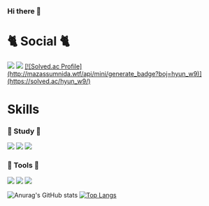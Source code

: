 ### Hi there 👋

<!--
**yehang218/yehang218** is a ✨ _special_ ✨ repository because its `README.md` (this file) appears on your GitHub profile.

Here are some ideas to get you started:

- 🔭 I’m currently working on ...
- 🌱 I’m currently learning ...
- 👯 I’m looking to collaborate on ...
- 🤔 I’m looking for help with ...
- 💬 Ask me about ...
- 📫 How to reach me: ...
- 😄 Pronouns: ...
- ⚡ Fun fact: ...
-->
# 🐈 Social 🐈
<img src="https://img.shields.io/badge/GitHub-181717?style=flat-square&logo=GitHub&logoColor=white"/>
<a href="https://woonyang-story.tistory.com/"><img src="https://img.shields.io/badge/Tistory-0E1128?style=flat-square&logo=Tistory&logoColor=white"/></a>
<a href = "https://solved.ac/profile/hyun_w9">[![Solved.ac Profile](http://mazassumnida.wtf/api/mini/generate_badge?boj=hyun_w9)](https://solved.ac/hyun_w9/)</a>

# Skills
### 📕 Study 📕
<img src="https://img.shields.io/badge/C++-00599C?style=flat-square&logo=C++&logoColor=white"/>
<img src="https://img.shields.io/badge/C-A8B9CC?style=flat-square&logo=C&logoColor=white"/>
<img src="https://img.shields.io/badge/python-3776AB?style=flat-square&logo=Python&logoColor=white"/>

### 🔨 Tools 🔨
<img src="https://img.shields.io/badge/Unreal-0E1128?style=flat-square&logo=Unreal Engine&logoColor=white"/>
<img src="https://img.shields.io/badge/Unity-0E1128?style=flat-square&logo=Unity&logoColor=white"/>
<img src="https://img.shields.io/badge/VSCode-007ACC?style=flat-square&logo=Visual Studio Code&logoColor=white"/>

![Anurag's GitHub stats](https://github-readme-stats.vercel.app/api?username=yehang218&count_private=true)
[![Top Langs](https://github-readme-stats.vercel.app/api/top-langs/?username=yehang218&layout=compact)](https://github.com/anuraghazra/github-readme-stats)
